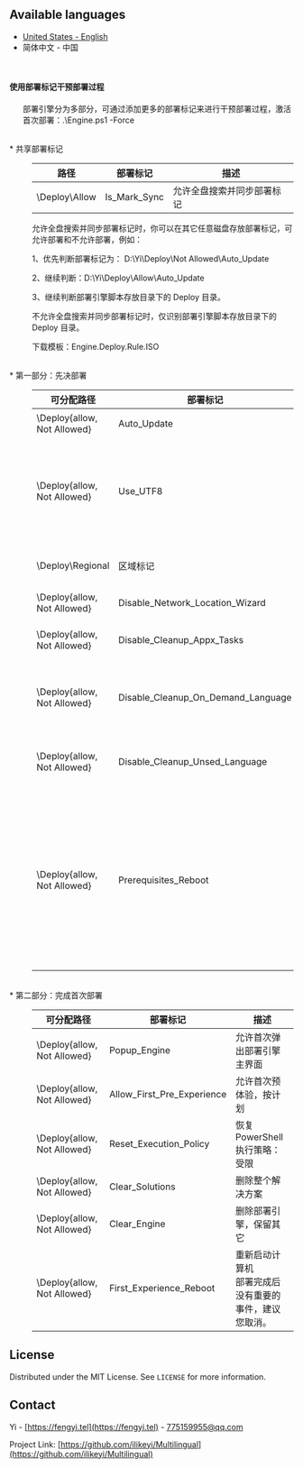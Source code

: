 Available languages
-
 * [United States - English](https://github.com/ilikeyi/Multilingual/blob/main/_Learn/Deployment.Tag/Readme.md)
 * 简体中文 - 中国

<br>

<h4><pre>使用部署标记干预部署过程</pre></h4>
<ul>部署引擎分为多部分，可通过添加更多的部署标记来进行干预部署过程，激活首次部署：.\Engine.ps1 -Force</ul>

<br>
* 共享部署标记
<br>
<dl><dd>

| 路径             | 部署标记               | 描述 |
|------------------|-----------------------|---|
| \Deploy\Allow    | Is_Mark_Sync          | 允许全盘搜索并同步部署标记 |


允许全盘搜索并同步部署标记时，你可以在其它任意磁盘存放部署标记，可允许部署和不允许部署，例如：

   1、优先判断部署标记为：
      D:\Yi\Deploy\Not Allowed\Auto_Update

   2、继续判断：D:\Yi\Deploy\Allow\Auto_Update

   3、继续判断部署引擎脚本存放目录下的 Deploy 目录。

不允许全盘搜索并同步部署标记时，仅识别部署引擎脚本存放目录下的 Deploy 目录。

下载模板：Engine.Deploy.Rule.ISO

</dl></dl>

<br>
* 第一部分：先决部署
<br>
<dl><dd>

| 可分配路径                     | 部署标记               | 描述 |
|-------------------------------|-----------------------|---|
| \Deploy\{allow, Not Allowed}  | Auto_Update           | 允许自动更新 |
| \Deploy\{allow, Not Allowed}  | Use_UTF8              | Beta 版：使用 Unicode UTF-8 提供全球语言支持 |
| \Deploy\Regional              | 区域标记               | 更改系统区域设置 |
| \Deploy\{allow, Not Allowed}  | Disable_Network_Location_Wizard | 网络位置向导 |
| \Deploy\{allow, Not Allowed}  | Disable_Cleanup_Appx_Tasks | Appx 清理维护任务 |
| \Deploy\{allow, Not Allowed}  | Disable_Cleanup_On_Demand_Language | 阻止清理未使用的按需功能语言包 |
| \Deploy\{allow, Not Allowed}  | Disable_Cleanup_Unsed_Language | 阻止清理未使用的语言包 |
| \Deploy\{allow, Not Allowed}  | Prerequisites_Reboot  | 重新启动计算机<br>完成先决部署后重新启动计算机，可解决需重启才生效的问题。|

<dd></dl>

<br>
* 第二部分：完成首次部署
<br>

<dl><dd>

| 可分配路径                     | 部署标记               | 描述 |
|-------------------------------|-----------------------|---|
| \Deploy\{allow, Not Allowed}  | Popup_Engine          | 允许首次弹出部署引擎主界面 |
| \Deploy\{allow, Not Allowed}  | Allow_First_Pre_Experience | 允许首次预体验，按计划 |
| \Deploy\{allow, Not Allowed}  | Reset_Execution_Policy | 恢复 PowerShell 执行策略：受限 |
| \Deploy\{allow, Not Allowed}  | Clear_Solutions       | 删除整个解决方案 |
| \Deploy\{allow, Not Allowed}  | Clear_Engine          | 删除部署引擎，保留其它 |
| \Deploy\{allow, Not Allowed}  | First_Experience_Reboot | 重新启动计算机<br>部署完成后没有重要的事件，建议您取消。 |

<dd></dl>


## License

Distributed under the MIT License. See `LICENSE` for more information.


## Contact

Yi - [https://fengyi.tel](https://fengyi.tel) - 775159955@qq.com

Project Link: [https://github.com/ilikeyi/Multilingual](https://github.com/ilikeyi/Multilingual)
